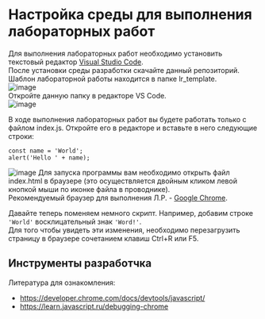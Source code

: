 # Настройка среды для выполнения лабораторных работ
Для выполнения лабораторных работ необходимо установить текстовый редактор [Visual Studio Code](https://code.visualstudio.com/).<br>
После установки среды разработки скачайте данный репозиторий. Шаблон лабораторной работы находится в папке lr_template.<br>
![image](https://user-images.githubusercontent.com/33377076/191090074-44ffedee-e955-4052-a3ff-49e1f7507e19.png)<br>
Откройте данную папку в редакторе VS Code.<br>
![image](https://user-images.githubusercontent.com/33377076/191289676-7ee9a4d9-54ef-4287-b78e-b78e1e4a9cc1.png)

В ходе выполнения лабораторных работ вы будете работать только с файлом index.js. Откройте его в редакторе и вставьте в него следующие строки:
```
const name = 'World';
alert('Hello ' + name);
```
![image](https://user-images.githubusercontent.com/33377076/191096102-bb25a37f-02f4-419c-a0b1-3cdbc59fedf2.png)
Для запуска программы вам необходимо открыть файл index.html в браузере (это осуществляется двойным кликом левой кнопкой мыши по иконке файла в проводнике). <br>
Рекомендуемый браузер для выполнения Л.Р. - [Google Chrome](https://www.google.com/chrome/).<br>

Давайте теперь поменяем немного скрипт. Например, добавим строке ```'World'``` восклицательный знак ```'Word!'```. <br>
Для того чтобы увидеть эти изменения, необходимо перезагрузить страницу в браузере сочетанием клавиш Ctrl+R или F5. <br> 

## Инструменты разработчка
Литература для ознакомления:
- https://developer.chrome.com/docs/devtools/javascript/
- https://learn.javascript.ru/debugging-chrome
